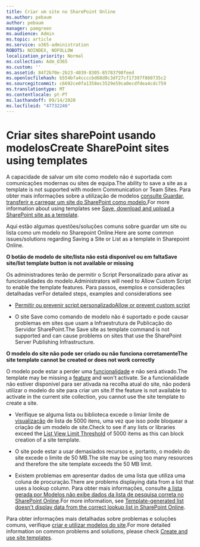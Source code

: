 ```yaml
---
title: Criar um site no SharePoint Online
ms.author: pebaum
author: pebaum
manager: pamgreen
ms.audience: Admin
ms.topic: article
ms.service: o365-administration
ROBOTS: NOINDEX, NOFOLLOW
localization_priority: Normal
ms.collection: Adm_O365
ms.custom: ''
ms.assetid: 84f2b70e-2b23-4039-8305-85783798feed
ms.openlocfilehash: b554bfa4ccccbd68d0c3df27cf17397f860735c2
ms.sourcegitcommit: c6692ce0fa1358ec3529e59ca0ecdfdea4cdc759
ms.translationtype: MT
ms.contentlocale: pt-PT
ms.lasthandoff: 09/14/2020
ms.locfileid: "47732246"
---
```

# <a name="create-sharepoint-sites-using-templates"></a><span data-ttu-id="de42e-102">Criar sites sharePoint usando modelos</span><span class="sxs-lookup"><span data-stu-id="de42e-102">Create SharePoint sites using templates</span></span>

<span data-ttu-id="de42e-103">A capacidade de salvar um site como modelo não é suportada com comunicações modernas ou sites de equipa.</span><span class="sxs-lookup"><span data-stu-id="de42e-103">The ability to save a site as a template is not supported with modern Communication or Team Sites.</span></span> <span data-ttu-id="de42e-104">Para obter mais informações sobre a utilização de modelos [consulte Guardar, transferir e carregar um site do SharePoint como modelo.](https://docs.microsoft.com/sharepoint/dev/general-development/save-download-and-upload-a-sharepoint-site-as-a-template)</span><span class="sxs-lookup"><span data-stu-id="de42e-104">For more information about using templates see [Save, download and upload a SharePoint site as a template](https://docs.microsoft.com/sharepoint/dev/general-development/save-download-and-upload-a-sharepoint-site-as-a-template).</span></span>

<span data-ttu-id="de42e-105">Aqui estão algumas questões/soluções comuns sobre guardar um site ou lista como um modelo no Sharepoint Online.</span><span class="sxs-lookup"><span data-stu-id="de42e-105">Here are some common issues/solutions regarding Saving a Site or List as a template in Sharepoint Online.</span></span> 

<span data-ttu-id="de42e-106">**O botão de modelo de site/lista não está disponível ou em falta**</span><span class="sxs-lookup"><span data-stu-id="de42e-106">**Save site/list template button is not available or missing**</span></span>

<span data-ttu-id="de42e-107">Os administradores terão de permitir o Script Personalizado para ativar as funcionalidades do modelo.</span><span class="sxs-lookup"><span data-stu-id="de42e-107">Administrators will need to Allow Custom Script to enable the template features.</span></span> <span data-ttu-id="de42e-108">Para passos, exemplos e considerações detalhadas ver</span><span class="sxs-lookup"><span data-stu-id="de42e-108">For detailed steps, examples and considerations see</span></span> 

- [<span data-ttu-id="de42e-109">Permitir ou prevenir script personalizado</span><span class="sxs-lookup"><span data-stu-id="de42e-109">Allow or prevent custom script</span></span>](https://docs.microsoft.com/sharepoint/allow-or-prevent-custom-script)

- <span data-ttu-id="de42e-110">O site Save como comando de modelo não é suportado e pode causar problemas em sites que usam a Infraestrutura de Publicação do Servidor SharePoint.</span><span class="sxs-lookup"><span data-stu-id="de42e-110">The Save site as template command is not supported and can cause problems on sites that use the SharePoint Server Publishing Infrastructure.</span></span>

<span data-ttu-id="de42e-111">**O modelo do site não pode ser criado ou não funciona corretamente**</span><span class="sxs-lookup"><span data-stu-id="de42e-111">**The site template cannot be created or does not work correctly**</span></span>

<span data-ttu-id="de42e-112">O modelo pode estar a perder uma [funcionalidade](https://social.technet.microsoft.com/wiki/contents/articles/14423.sharepoint-2013-existing-features-guid.aspx) e não será ativado.</span><span class="sxs-lookup"><span data-stu-id="de42e-112">The template may be missing a [feature](https://social.technet.microsoft.com/wiki/contents/articles/14423.sharepoint-2013-existing-features-guid.aspx) and won't activate.</span></span> <span data-ttu-id="de42e-113">Se a funcionalidade não estiver disponível para ser ativada na recolha atual do site, não poderá utilizar o modelo do site para criar um site.</span><span class="sxs-lookup"><span data-stu-id="de42e-113">If the feature is not available to activate in the current site collection, you cannot use the site template to create a site.</span></span>

- <span data-ttu-id="de42e-114">Verifique se alguma lista ou biblioteca excede o limiar limite de [visualização](https://support.office.com/article/Manage-large-lists-and-libraries-in-SharePoint-B8588DAE-9387-48C2-9248-C24122F07C59) de lista de 5000 itens, uma vez que isso pode bloquear a criação de um modelo de site.</span><span class="sxs-lookup"><span data-stu-id="de42e-114">Check to see if any lists or libraries exceed the [List View Limit Threshold](https://support.office.com/article/Manage-large-lists-and-libraries-in-SharePoint-B8588DAE-9387-48C2-9248-C24122F07C59) of 5000 items as this can block creation of a site template.</span></span>

- <span data-ttu-id="de42e-115">O site pode estar a usar demasiados recursos e, portanto, o modelo do site excede o limite de 50 MB.</span><span class="sxs-lookup"><span data-stu-id="de42e-115">The site may be using too many resources and therefore the site template exceeds the 50 MB limit.</span></span>


- <span data-ttu-id="de42e-116">Existem problemas em apresentar dados de uma lista que utiliza uma coluna de procuração.</span><span class="sxs-lookup"><span data-stu-id="de42e-116">There are problems displaying data from a list that uses a lookup column.</span></span> <span data-ttu-id="de42e-117">Para obter mais informações, consulte [a lista gerada por Modelos não exibe dados da lista de pesquisa correta no SharePoint Online](https://docs.microsoft.com/sharepoint/support/lists-and-libraries/template-generated-list-incorrect-data).</span><span class="sxs-lookup"><span data-stu-id="de42e-117">For more information, see [Template-generated list doesn't display data from the correct lookup list in SharePoint Online](https://docs.microsoft.com/sharepoint/support/lists-and-libraries/template-generated-list-incorrect-data).</span></span>

<span data-ttu-id="de42e-118">Para obter informações mais detalhadas sobre problemas e soluções comuns, verifique [criar e utilizar modelos do site](https://support.office.com/article/Create-and-use-site-templates-60371B0F-00E0-4C49-A844-34759EBDD989).</span><span class="sxs-lookup"><span data-stu-id="de42e-118">For more detailed information on common problems and solutions, please check [Create and use site templates](https://support.office.com/article/Create-and-use-site-templates-60371B0F-00E0-4C49-A844-34759EBDD989).</span></span>



